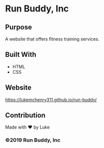 # Run Buddy, Inc

## Purpose
A website that offers fitness training services.

## Built With
* HTML
* CSS

## Website
https://lukemchenry311.github.io/run-buddy/

## Contribution
Made with ❤️ by Luke

### ©️2019 Run Buddy, Inc 
